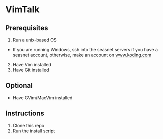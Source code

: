 # VimTalk

## Prerequisites

1. Run a unix-based OS
  + If you are running Windows, ssh into the seasnet servers if you have a seasnet account, otherwise, make an account on www.koding.com
2. Have Vim installed
3. Have Git installed

## Optional

+ Have GVim/MacVim installed

## Instructions

1. Clone this repo
2. Run the install script
